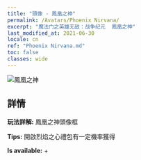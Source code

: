 ```yaml
---
title: "頭像 - 鳳凰之神"
permalink: /Avatars/Phoenix Nirvana/
excerpt: "魔法门之英雄无敌：战争纪元  鳳凰之神"
last_modified_at: 2021-06-30
locale: cn
ref: "Phoenix Nirvana.md"
toc: false
classes: wide
---
```

 ![鳳凰之神](/images/a/avatarFrame_17.png)

## 詳情

 **玩法詳解:** 鳳凰之神頭像框 

 **Tips:** 開啟烈焰之心禮包有一定機率獲得 

 **Is available:**  + 

